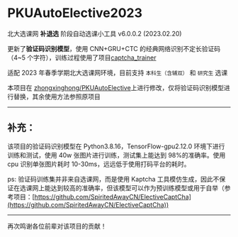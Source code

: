 # PKUAutoElective2023

北大选课网 **补退选** 阶段自动选课小工具 v6.0.0.2 (2023.02.20)

更新了**验证码识别模型**，使用 CNN+GRU+CTC 的经典网络识别不定长验证码（4~5 个字符），训练过程使用了项目[captcha_trainer](https://github.com/kerlomz/captcha_trainer)

适配 2023 年春季学期北大选课网环境，目前支持 `本科生（含辅双）` 和 `研究生` 选课

本项目在 [zhongxinghong/PKUAutoElective](https://github.com/zhongxinghong/PKUAutoElective)上进行修改，仅将验证码识别模型进行替换，其余使用方法参照原项目

---

## 补充：

该项目的验证码识别模型在 Python3.8.16，TensorFlow-gpu2.12.0 环境下进行训练和测试，使用 40w 张图片进行训练，测试集上能达到 98%的准确率。使用 cpu 识别单张图片耗时 10-30ms，远远低于使用打码平台的耗时。

ps: 验证码训练集并非来自选课网，而是使用 Kaptcha 工具模仿生成，因此不保证在选课网上能达到较高的准确率，但该模型可以作为预训练模型或用于自举（参考项目：[https://github.com/SpiritedAwayCN/ElectiveCaptCha](https://github.com/SpiritedAwayCN/ElectiveCaptCha))

---

再次鸣谢各位前辈对该项目的贡献！
